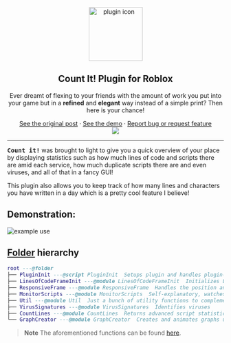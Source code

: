 <div align="center">
<img src="https://cdn.discordapp.com/attachments/735132698603159562/1057328546848190585/plugin_icon.png"  width=125px alt="plugin icon"></img>
<h2>Count It! Plugin for Roblox</h2>
<p>
Ever dreamt of flexing to your friends with the amount of work you put into your game but in a <b>refined</b> and <b>elegant</b> way instead of a simple print? Then here is your chance!
</p>
    <a href="">See the original post</a>
    ·
    <a href="#Demonstration">See the demo</a>
    ·
    <a href="https://github.com/proudCobolWriter/roblox-luau-countit-plugin/issues/new/choose">Report bug or request feature</a>
<br>
<img src="https://github-readme-stats.vercel.app/api/pin/?username=proudCobolWriter&repo=roblox-luau-countit-plugin&theme=dark&title_color=fff&text_color=fff&icon_color=fff" />
</div>

---

<kbd>**Count it!**</kbd> was brought to light to give you a quick overview of your place by displaying statistics such as how much lines of code and scripts there are amid each service, how much duplicate scripts there are and even viruses, and all of that in a fancy GUI!

This plugin also allows you to keep track of how many lines and characters you have written in a day which is a pretty cool feature I believe!

## Demonstration:

<img src="https://cdn.discordapp.com/attachments/735132698603159562/1057338591006687272/gif2.gif" alt="example use"></img>

## [Folder](./src/) hierarchy

```lua
root ---@folder
├── PluginInit ---@script PluginInit  Setups plugin and handles plugin-studio interactions
├── LinesOfCodeFrameInit ---@module LinesOfCodeFrameInit  Initializes LinesOfCode Frame
├── ResponsiveFrame ---@module ResponsiveFrame  Handles the position and the size of a given frame
├── MonitorScripts ---@module MonitorScripts  Self-explanatory, watches script changes via ScriptEditorService
├── Util ---@module Util  Just a bunch of utility functions to complement the plugin and keep things clean
├── VirusSignatures ---@module VirusSignatures  Identifies viruses
├── CountLines ---@module CountLines  Returns advanced script statistics about the game
└── GraphCreator ---@module GraphCreator  Creates and animates graphs using TweenService
```

> **Note**
> The aforementioned functions can be found [here](./src/).
